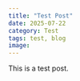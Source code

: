 ```yaml
---
title: "Test Post"
date: 2025-07-22
category: Test
tags: test, blog
image: 
---
```

This is a test post.